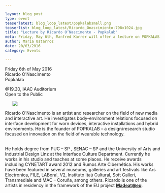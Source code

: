 ```yaml
---

layout: blog_post
type: event
teaserlatest: blog_loop_latest/popkalabsmall.png
teaserlist: blog_loop_latest/Ricardo_Onascimiento-798x1024.jpg
title: "Lecture by Ricardo O’Nascimento - Popkalab"
meta: Friday, May 6th, Manfred Karrer will offer a lecture on POPKALAB: a design/research studio focused on innovation on the field of wearable technology
author: Maria Ustarroz
date: 20/03/2016
category: Events

---
```


Friday 6th of May 2016
<br>
Ricardo O’Nascimento
<br>
Popkalab
<br>

@19.30, IAAC Auditorium
<br>
Open to the Public
<br>


<ul><img src= "http://www.fablabbcn.org/img/blog/blog_loop_latest/Ricardo_Onascimiento-798x1024.jpg" align="middle"> </img></ul>




Ricardo O’Nascimento is an artist and researcher on the field of new media and interactive art. He investigates body-environment relations focused on interface development for worn devices, interactive installations and hybrid environments. He is the founder of POPKALAB – a design/research studio focused on innovation on the field of wearable technology.<br>
<br>

He holds degree from PUC – SP , SENAC – SP and the University of Arts and Industrial Design Linz at the Interface Culture Department. Currently he works in his studio and teaches at some places. He receive awards including CYNETART award 2012 and Rumos Arte Cibernética. His works have been featured in several museums, galleries and art festivals like Ars Electronica, FILE, LABoral, V2, Instituto Itaú Cultural, Soft Galleri, Transmediale and MAC – Coruña, among others. Ricardo is one of the artists in residency in the framework of the EU project **[Madeat@eu](https://madeat.eu/)**.




<br>





